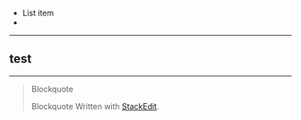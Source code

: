 
 - List item
 - 


----------
## test ##

----------

> Blockquote
> 
> Blockquote
> Written with [StackEdit](https://stackedit.io/).